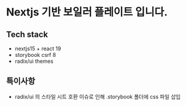 # Nextjs 기반 보일러 플레이트 입니다.

## Tech stack

- nextjs15 + react 19
- storybook csrf 8
- radix/ui themes

## 특이사항

- radix/ui 의 스타일 시트 호환 이슈로 인해 .storybook 폴더에 css 파일 삽입

